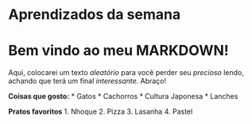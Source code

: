 # Aprendizados da semana
# Bem vindo ao meu **MARKDOWN**! </h1>

Aqui, colocarei um texto *aleatório*
para você perder seu *precioso*
lendo, achando que terá
um final *interessante*.
Abraço!

**Coisas que gosto:**
    * Gatos
    * Cachorros
    * Cultura Japonesa
    * Lanches

**Pratos favoritos**
    1. Nhoque
    2. Pizza
    3. Lasanha
    4. Pastel